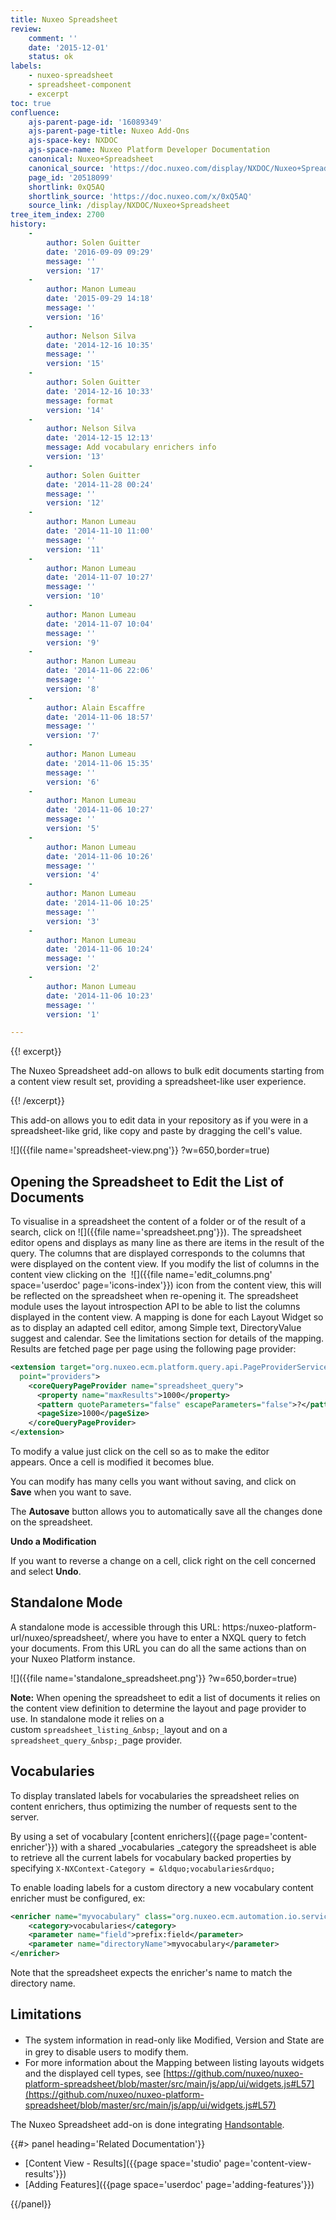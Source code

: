 ```yaml
---
title: Nuxeo Spreadsheet
review:
    comment: ''
    date: '2015-12-01'
    status: ok
labels:
    - nuxeo-spreadsheet
    - spreadsheet-component
    - excerpt
toc: true
confluence:
    ajs-parent-page-id: '16089349'
    ajs-parent-page-title: Nuxeo Add-Ons
    ajs-space-key: NXDOC
    ajs-space-name: Nuxeo Platform Developer Documentation
    canonical: Nuxeo+Spreadsheet
    canonical_source: 'https://doc.nuxeo.com/display/NXDOC/Nuxeo+Spreadsheet'
    page_id: '20518099'
    shortlink: 0xQ5AQ
    shortlink_source: 'https://doc.nuxeo.com/x/0xQ5AQ'
    source_link: /display/NXDOC/Nuxeo+Spreadsheet
tree_item_index: 2700
history:
    -
        author: Solen Guitter
        date: '2016-09-09 09:29'
        message: ''
        version: '17'
    -
        author: Manon Lumeau
        date: '2015-09-29 14:18'
        message: ''
        version: '16'
    -
        author: Nelson Silva
        date: '2014-12-16 10:35'
        message: ''
        version: '15'
    -
        author: Solen Guitter
        date: '2014-12-16 10:33'
        message: format
        version: '14'
    -
        author: Nelson Silva
        date: '2014-12-15 12:13'
        message: Add vocabulary enrichers info
        version: '13'
    -
        author: Solen Guitter
        date: '2014-11-28 00:24'
        message: ''
        version: '12'
    -
        author: Manon Lumeau
        date: '2014-11-10 11:00'
        message: ''
        version: '11'
    -
        author: Manon Lumeau
        date: '2014-11-07 10:27'
        message: ''
        version: '10'
    -
        author: Manon Lumeau
        date: '2014-11-07 10:04'
        message: ''
        version: '9'
    -
        author: Manon Lumeau
        date: '2014-11-06 22:06'
        message: ''
        version: '8'
    -
        author: Alain Escaffre
        date: '2014-11-06 18:57'
        message: ''
        version: '7'
    -
        author: Manon Lumeau
        date: '2014-11-06 15:35'
        message: ''
        version: '6'
    -
        author: Manon Lumeau
        date: '2014-11-06 10:27'
        message: ''
        version: '5'
    -
        author: Manon Lumeau
        date: '2014-11-06 10:26'
        message: ''
        version: '4'
    -
        author: Manon Lumeau
        date: '2014-11-06 10:25'
        message: ''
        version: '3'
    -
        author: Manon Lumeau
        date: '2014-11-06 10:24'
        message: ''
        version: '2'
    -
        author: Manon Lumeau
        date: '2014-11-06 10:23'
        message: ''
        version: '1'

---
```

{{! excerpt}}

The Nuxeo Spreadsheet add-on allows to bulk edit documents starting from a content view result set, providing a spreadsheet-like user experience.

{{! /excerpt}}

This add-on allows you to edit data in your repository as if you were in a spreadsheet-like grid, like copy and paste by dragging the cell's value.

![]({{file name='spreadsheet-view.png'}} ?w=650,border=true)

## Opening the Spreadsheet to Edit the List of Documents

To visualise in a spreadsheet the content of a folder or of the result of a search, click on ![]({{file name='spreadsheet.png'}}).&nbsp;The spreadsheet editor opens and displays as many line as there are items in the result of the query. The columns that are displayed corresponds to the columns that were displayed on the content view. If you modify the list of columns in the content view&nbsp;clicking on the&nbsp; ![]({{file name='edit_columns.png' space='userdoc' page='icons-index'}})&nbsp;icon from the content view, this will be reflected on the spreadsheet when re-opening it. The spreadsheet module uses the layout introspection API&nbsp;to be able to list the columns displayed in the content view. A mapping is done for each Layout Widget so as to display an adapted cell editor, among Simple text, DirectoryValue suggest and calendar. See the limitations section for details of the mapping. Results are&nbsp;fetched page per page using the following page provider:

```xml
<extension target="org.nuxeo.ecm.platform.query.api.PageProviderService"
  point="providers">
    <coreQueryPageProvider name="spreadsheet_query">
      <property name="maxResults">1000</property>
      <pattern quoteParameters="false" escapeParameters="false">?</pattern>
      <pageSize>1000</pageSize>
    </coreQueryPageProvider>
</extension>
```

To modify a value just click on the cell so as to make the editor appears.&nbsp;Once a cell is modified it becomes blue.

You can modify has many cells you want without saving, and click on **Save**&nbsp;when you want to save.

The **Autosave** button allows you to automatically save all the changes done on the spreadsheet.&nbsp;

**Undo a Modification**

If you want to reverse a change on a cell, click right on the cell concerned and select **Undo**.

## Standalone Mode

A standalone mode is accessible through this URL:&nbsp;https:/nuxeo-platform-url/nuxeo/spreadsheet/, where you have to enter a NXQL query to fetch your documents. From this URL you can do all the same actions than on your Nuxeo Platform instance. &nbsp;

![]({{file name='standalone_spreadsheet.png'}} ?w=650,border=true)

**Note:** When opening the spreadsheet to edit a list of documents it relies on the content view definition to determine the layout and page provider to use. In standalone mode it relies on a custom&nbsp;`spreadsheet_listing_&nbsp;_`layout and on a `spreadsheet_query_&nbsp;_`page provider.

## Vocabularies

To display translated labels for vocabularies the spreadsheet relies on content enrichers, thus&nbsp;optimizing the number of requests sent to the server.

By using a set of vocabulary [content enrichers]({{page page='content-enricher'}}) with a shared _vocabularies&nbsp;_category the spreadsheet is able to retrieve all the current labels for&nbsp;vocabulary&nbsp;backed properties&nbsp;by specifying&nbsp;`X-NXContext-Category = &ldquo;vocabularies&rdquo;`

To enable loading labels for a custom directory a new vocabulary content enricher must be configured, ex:

```xml
<enricher name="myvocabulary" class="org.nuxeo.ecm.automation.io.services.enricher.VocabularyEnricher">
    <category>vocabularies</category>
    <parameter name="field">prefix:field</parameter>
    <parameter name="directoryName">myvocabulary</parameter>
</enricher> 
```

Note that the spreadsheet expects the enricher's name to match the directory name.

## Limitations

*   <span style="line-height: 21.58px;">The system information in read-only like Modified, Version and State are in grey to disable users to modify them.&nbsp;</span>
*   For more information about the Mapping between listing layouts widgets and the displayed cell types, see&nbsp;[https://github.com/nuxeo/nuxeo-platform-spreadsheet/blob/master/src/main/js/app/ui/widgets.js#L57](https://github.com/nuxeo/nuxeo-platform-spreadsheet/blob/master/src/main/js/app/ui/widgets.js#L57)

The Nuxeo Spreadsheet add-on is done integrating&nbsp;[Handsontable](http://handsontable.com/).&nbsp;

<div class="row" data-equalizer data-equalize-on="medium"><div class="column medium-6">{{#> panel heading='Related Documentation'}}

*   [Content View - Results]({{page space='studio' page='content-view-results'}})
*   [Adding Features]({{page space='userdoc' page='adding-features'}})

{{/panel}}</div><div class="column medium-6">

&nbsp;

&nbsp;

</div></div>

